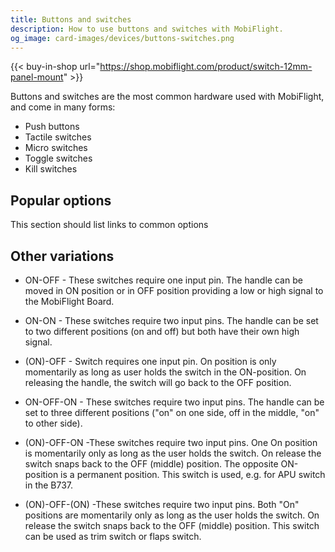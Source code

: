 ```yaml
---
title: Buttons and switches
description: How to use buttons and switches with MobiFlight.
og_image: card-images/devices/buttons-switches.png
---
```


{{< buy-in-shop url="https://shop.mobiflight.com/product/switch-12mm-panel-mount" >}}

Buttons and switches are the most common hardware used with MobiFlight, and come in many forms:

- Push buttons
- Tactile switches
- Micro switches
- Toggle switches
- Kill switches

## Popular options

This section should list links to common options

## Other variations

- ON-OFF - These switches require one input pin. The handle can be moved in ON position or in OFF position providing a low or high signal to the MobiFlight Board.

- ON-ON - These switches require two input pins. The handle can be set to two different positions (on and off) but both have their own high signal.

- (ON)-OFF - Switch requires one input pin. On position is only momentarily as long as user holds the switch in the ON-position. On releasing the handle, the switch will go back to the OFF position.

- ON-OFF-ON - These switches require two input pins. The handle can be set to three different positions ("on" on one side, off in the middle, "on" to other side).

- (ON)-OFF-ON -These switches require two input pins. One On position is momentarily only as long as the user holds the switch. On release the switch snaps back to the OFF (middle) position. The opposite ON-position is a permanent position. This switch is used, e.g. for APU switch in the B737.

- (ON)-OFF-(ON) -These switches require two input pins. Both "On" positions are momentarily only as long as the user holds the switch. On release the switch snaps back to the OFF (middle) position. This switch can be used as trim switch or flaps switch.

